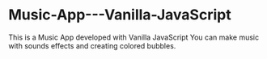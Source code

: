 # Music-App---Vanilla-JavaScript
This is a Music App developed with Vanilla JavaScript
You can make music with sounds effects and creating colored bubbles.
